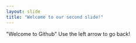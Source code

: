 ```yaml
---
layout: slide
title: "Welcome to our second slide!"
---
```

"Welcome to Github"
Use the left arrow to go back!
